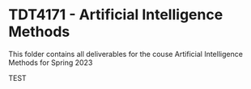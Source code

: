 # TDT4171 - Artificial Intelligence Methods

This folder contains all deliverables for the couse Artificial Intelligence Methods for Spring 2023

TEST
